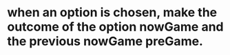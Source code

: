 # when an option is chosen, make the outcome of the option nowGame and the previous nowGame preGame.
